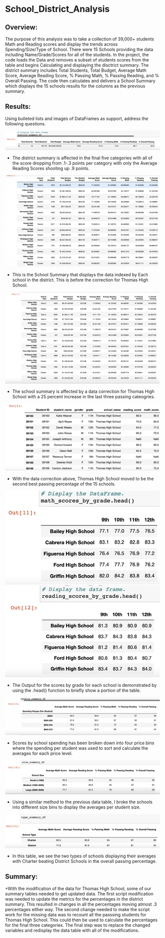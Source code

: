 # School_District_Analysis
## Overview:
The purpose of this analysis was to take a collection of 39,000+ students Math and Reading scores and display the trends across Spending/Size/Type of School. There were 15 Schools providing the data including Name/Grade/Scores for all of the students. In the project, the code loads the Data and removes a subset of students scores from the table and begins Calculating and displaying the disctrict summary. The district summary includes Total Students, Total Budget, Average Math Score, Average Reading Score, % Passing Math, % Passing Reading, and % Overall Passing. The code then calculates and delivers a School Summary which displays the 15 schools results for the columns as the previous summary.

## Results:
Using bulleted lists and images of DataFrames as support, address the following questions.

![image_name](Resources/district_summary_df.png)
* The district summary is affected in the final five categories with all of the score dropping from .1-.3 points per category with only the Average Reading Scores shooting up .9 points.

![image_name](Resources/per_school_summary_df(pre).png)
* This is the School Summary that displays the data indexed by Each school in the district. This is before the correction for Thomas High School.

![image_name](Resources/per_school_summary_df(Updated).png)
* The school summary is affected by a data correction for Thomas High School with a 25 percent increase in the last three passing cateogries. 

![image_name](Resources/Clean_student_data_NaN.png)
* With the data correction above, Thomas High School moved to be the second best passing percentage of the 15 schools.

![image_name](Resources/math_scores_by_grade.png)
![image_name](Resources/reading_scores_by_grade.png)
* The Output for the scores by grade for each school is demonstrated by using the .head() function to briefly show a portion of the table.

![image_name](Resources/spending_summary_df.png)
* Scores by school spending has been broken down into four price bins where the spending per student was used to sort and calculate the averages for each price level.

![image_name](Resources/size_summary_df.png)
* Using a similar method to the previous data table, I broke the schools into different size bins to display the averages per student size. 

![image_name](Resources/type_summary_df.png)
* In this table, we see the two types of schools displaying their averages with Charter beating District Schools in the overall passing percentage.


## Summary:

+With the modification of the data for Thomas High School, some of our summary tables needed to get updated data. The first script modification was needed to update the metrics for the percentages in the district summary. This resulted in changes in all the percentages moving atmost .3 percentages either way. The second change needed to make the script work for the missing data was to recount all the passsing students for Thomas High School. This could then be used to calculate the percentages for the final three categories. The final step was to replace the changed variables and redisplay the data table with all of the modifications.
